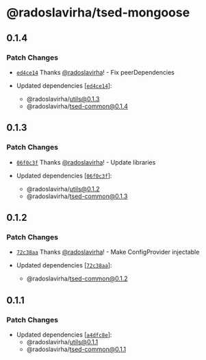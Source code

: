 # @radoslavirha/tsed-mongoose

## 0.1.4

### Patch Changes

- [`ed4ce14`](https://github.com/radoslavirha/toolkit-hub/commit/ed4ce147d2a1241d587c9380726240cc3c93e4af) Thanks [@radoslavirha](https://github.com/radoslavirha)! - Fix peerDependencies

- Updated dependencies [[`ed4ce14`](https://github.com/radoslavirha/toolkit-hub/commit/ed4ce147d2a1241d587c9380726240cc3c93e4af)]:
  - @radoslavirha/utils@0.1.3
  - @radoslavirha/tsed-common@0.1.4

## 0.1.3

### Patch Changes

- [`06f0c3f`](https://github.com/radoslavirha/toolkit-hub/commit/06f0c3f56904fc7846865aeb849f269a350cc038) Thanks [@radoslavirha](https://github.com/radoslavirha)! - Update libraries

- Updated dependencies [[`06f0c3f`](https://github.com/radoslavirha/toolkit-hub/commit/06f0c3f56904fc7846865aeb849f269a350cc038)]:
  - @radoslavirha/utils@0.1.2
  - @radoslavirha/tsed-common@0.1.3

## 0.1.2

### Patch Changes

- [`72c38aa`](https://github.com/radoslavirha/toolkit-hub/commit/72c38aaa16e0d47f8d307b9b36bf07f56395507d) Thanks [@radoslavirha](https://github.com/radoslavirha)! - Make ConfigProvider injectable

- Updated dependencies [[`72c38aa`](https://github.com/radoslavirha/toolkit-hub/commit/72c38aaa16e0d47f8d307b9b36bf07f56395507d)]:
  - @radoslavirha/tsed-common@0.1.2

## 0.1.1

### Patch Changes

- Updated dependencies [[`a4dfc8e`](https://github.com/radoslavirha/toolkit-hub/commit/a4dfc8e4be98cbfe92d5c686cdd3fe250a9c806b)]:
  - @radoslavirha/utils@0.1.1
  - @radoslavirha/tsed-common@0.1.1
